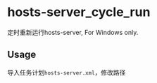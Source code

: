 # hosts-server_cycle_run
 定时重新运行hosts-server, For Windows only.

## Usage

导入任务计划`hosts-server.xml`，修改路径
